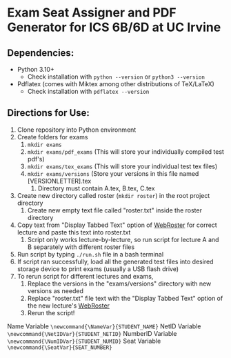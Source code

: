 # Exam Seat Assigner and PDF Generator for ICS 6B/6D at UC Irvine

## Dependencies:
- Python 3.10+
    - Check installation with ``python --version`` or ``python3 --version``
- Pdflatex (comes with Miktex among other distributions of TeX/LaTeX)
    - Check installation with ``pdflatex --version``

## Directions for Use:
1. Clone repository into Python environment
2. Create folders for exams
    1. ``mkdir exams``
    2. ``mkdir exams/pdf_exams`` (This will store your individually compiled test pdf's)
    3. ``mkdir exams/tex_exams`` (This will store your individual test tex files)
    4. ``mkdir exams/versions`` (Store your versions in this file named [VERSIONLETTER].tex
        1. Directory must contain A.tex, B.tex, C.tex
3. Create new directory called roster (``mkdir roster``) in the root project directory
    1. Create new empty text file called "roster.txt" inside the roster directory
4. Copy text from "Display Tabbed Text" option of [WebRoster](https://www.reg.uci.edu/perl/WebRoster) for correct lecture and paste this text into roster.txt
    1. Script only works lecture-by-lecture, so run script for lecture A and B separately with different roster files
5. Run script by typing ``./run.sh`` file in a bash terminal
6. If script ran successfully, load all the generated test files into desired storage device to print exams (usually a USB flash drive)
7. To rerun script for different lectures and exams,
    1. Replace the versions in the "exams/versions" directory with new versions as needed
    2. Replace "roster.txt" file text with the "Display Tabbed Text" option of the new lecture's [WebRoster](https://www.reg.uci.edu/perl/WebRoster)
    3. Rerun the script!

Name Variable
``\newcommand{\NameVar}{STUDENT_NAME}``
NetID Variable
``\newcommand{\NetIDVar}{STUDENT_NETID}``
NumberID Variable
``\newcommand{\NumIDVar}{STUDENT_NUMID}``
Seat Variable
``\newcommand{\SeatVar}{SEAT_NUMBER}``